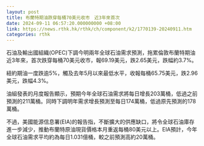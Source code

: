 ```yaml
---
layout: post
title: 布蘭特期油跌穿每桶70美元收市　近3年來首次
date: 2024-09-11 06:57:20.000000000 +08:00
link: https://news.rthk.hk/rthk/ch/component/k2/1770139-20240911.htm
categories: rthk
---
```


石油及輸出國組織(OPEC)下調今明兩年全球石油需求預測，拖累倫敦布蘭特期油近3年來，首次跌穿每桶70美元收市，報69.19美元，跌2.65美元，跌幅約3.7%。

紐約期油一度跌逾5%，觸及去年5月以來最低水平，收報每桶65.75美元，跌2.96美元，跌幅4.3%。

油組發表的月度報告顯示，預期今年全球石油需求將每日增長203萬桶，低過之前預測的211萬桶。同時下調明年需求增長預測至每日174萬桶，低過原先預測的178萬桶。

不過，美國能源信息署(EIA)的報告指，不斷擴大的供應缺口，將令全球石油庫存進一步減少，推動布蘭特原油現貨價格本月重返每桶80美元以上。EIA預計，今年全球石油需求平均約為每日1.031億桶，較之前預測高約20萬桶。

